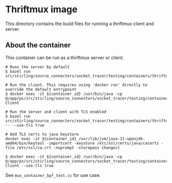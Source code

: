 # Thriftmux image

This directory contains the build files for running a thriftmux client and server.

## About the container

This container can be run as a thriftmux server or client.

```
# Runs the server by default
$ bazel run src/stirling/source_connectors/socket_tracer/testing/containers/thriftmux:server_image

# Run the client. This requires using 'docker run' directly to override the default entrypoint
$ docker exec -it ${container_id} /usr/bin/java -cp @/app/px/src/stirling/source_connectors/socket_tracer/testing/containers/thriftmux/server_image.classpath Client

# Run the server and client with TLS enabled
$ bazel run src/stirling/source_connectors/socket_tracer/testing/containers/thriftmux:server_image -- --use-tls true

# Add TLS certs to java keystore
docker exec -it ${container_id} /usr/lib/jvm/java-11-openjdk-amd64/bin/keytool -importcert -keystore /etc/ssl/certs/java/cacerts -file /etc/ssl/ca.crt -noprompt -storepass changeit

$ docker exec -it ${container_id} /usr/bin/java -cp @/app/px/src/stirling/source_connectors/socket_tracer/testing/containers/thriftmux/server_image.classpath Client --use-tls true
```

See `mux_container_bpf_test.cc` for use case.

